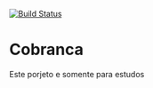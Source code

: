 [![Build Status](https://www.travis-ci.org/LeandroGoCosta/Cobranca.svg?branch=main)](https://www.travis-ci.org/LeandroGoCosta/Cobranca)
# Cobranca

Este porjeto e somente para estudos 
